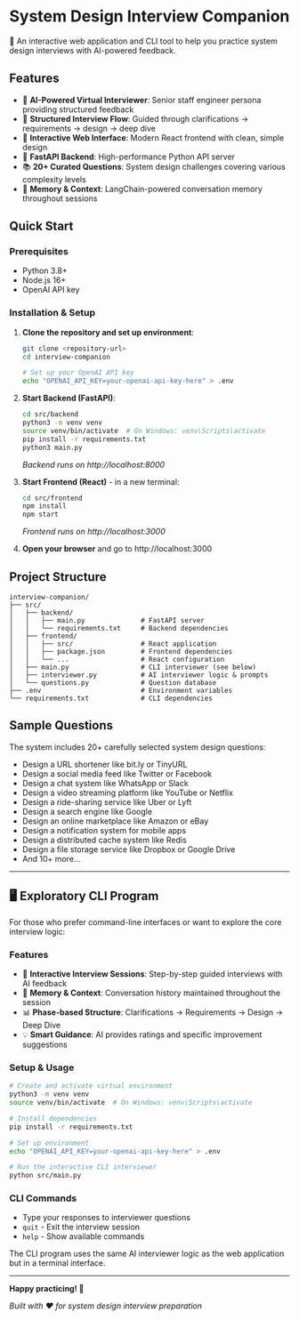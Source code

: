 # System Design Interview Companion

🎯 An interactive web application and CLI tool to help you practice system design interviews with AI-powered feedback.

## Features

- 🤖 **AI-Powered Virtual Interviewer**: Senior staff engineer persona providing structured feedback
- 📝 **Structured Interview Flow**: Guided through clarifications → requirements → design → deep dive
- 💬 **Interactive Web Interface**: Modern React frontend with clean, simple design
- 🚀 **FastAPI Backend**: High-performance Python API server
- 📚 **20+ Curated Questions**: System design challenges covering various complexity levels
- 💾 **Memory & Context**: LangChain-powered conversation memory throughout sessions

## Quick Start

### Prerequisites

- Python 3.8+
- Node.js 16+
- OpenAI API key

### Installation & Setup

1. **Clone the repository and set up environment**:
   ```bash
   git clone <repository-url>
   cd interview-companion

   # Set up your OpenAI API key
   echo "OPENAI_API_KEY=your-openai-api-key-here" > .env
   ```

2. **Start Backend (FastAPI)**:
   ```bash
   cd src/backend
   python3 -m venv venv
   source venv/bin/activate  # On Windows: venv\Scripts\activate
   pip install -r requirements.txt
   python3 main.py
   ```
   *Backend runs on http://localhost:8000*

3. **Start Frontend (React)** - in a new terminal:
   ```bash
   cd src/frontend
   npm install
   npm start
   ```
   *Frontend runs on http://localhost:3000*

4. **Open your browser** and go to http://localhost:3000

## Project Structure

```
interview-companion/
├── src/
│   ├── backend/
│   │   ├── main.py              # FastAPI server
│   │   └── requirements.txt     # Backend dependencies
│   ├── frontend/
│   │   ├── src/                 # React application
│   │   ├── package.json         # Frontend dependencies
│   │   └── ...                  # React configuration
│   ├── main.py                  # CLI interviewer (see below)
│   ├── interviewer.py           # AI interviewer logic & prompts
│   └── questions.py             # Question database
├── .env                         # Environment variables
└── requirements.txt             # CLI dependencies
```

## Sample Questions

The system includes 20+ carefully selected system design questions:

- Design a URL shortener like bit.ly or TinyURL
- Design a social media feed like Twitter or Facebook
- Design a chat system like WhatsApp or Slack
- Design a video streaming platform like YouTube or Netflix
- Design a ride-sharing service like Uber or Lyft
- Design a search engine like Google
- Design an online marketplace like Amazon or eBay
- Design a notification system for mobile apps
- Design a distributed cache system like Redis
- Design a file storage service like Dropbox or Google Drive
- And 10+ more...

---

## 🖥️ Exploratory CLI Program

For those who prefer command-line interfaces or want to explore the core interview logic:

### Features
- 🎯 **Interactive Interview Sessions**: Step-by-step guided interviews with AI feedback
- 🧠 **Memory & Context**: Conversation history maintained throughout the session
- 📊 **Phase-based Structure**: Clarifications → Requirements → Design → Deep Dive
- 💡 **Smart Guidance**: AI provides ratings and specific improvement suggestions

### Setup & Usage

```bash
# Create and activate virtual environment
python3 -m venv venv
source venv/bin/activate  # On Windows: venv\Scripts\activate

# Install dependencies
pip install -r requirements.txt

# Set up environment
echo "OPENAI_API_KEY=your-openai-api-key-here" > .env

# Run the interactive CLI interviewer
python src/main.py
```

### CLI Commands
- Type your responses to interviewer questions
- `quit` - Exit the interview session
- `help` - Show available commands

The CLI program uses the same AI interviewer logic as the web application but in a terminal interface.

---

**Happy practicing! 🚀**

*Built with ❤️ for system design interview preparation*